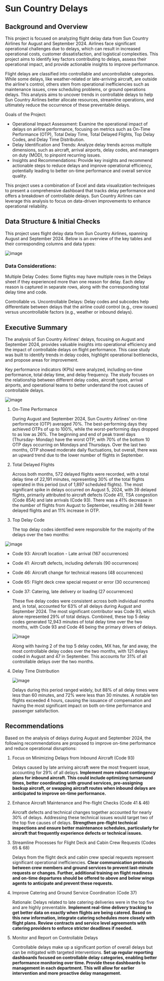 # Sun Country Delays
## Background and Overview
This project is focused on analyzing flight delay data from Sun Country Airlines for August and September 2024. Airlines face significant operational challenges due to delays, which can result in increased operational costs, customer dissatisfaction, and logistical complexities. This project aims to identify key factors contributing to delays, assess their operational impact, and provide actionable insights to improve performance.

Flight delays are classified into controllable and uncontrollable categories. While some delays, like weather-related or late-arriving aircraft, are outside the airline's control, others stem from operational inefficiencies such as maintenance issues, crew scheduling problems, or ground operations delays. This analysis aims to uncover trends in controllable delays to help Sun Country Airlines better allocate resources, streamline operations, and ultimately reduce the occurrence of these preventable delays.

Goals of the Project:
- Operational Impact Assessment: Examine the operational impact of delays on airline performance, focusing on metrics such as On-Time Performance (OTP), Total Delay Time, Total Delayed Flights, Top Delay Codes, and Delay Time Distribution.
- Delay Identification and Trends: Analyze delay trends across multiple dimensions, such as aircraft, arrival airports, delay codes, and managers on duty (MOD), to pinpoint recurring issues.
- Insights and Recommendations: Provide key insights and recommend actionable steps to reduce delays and improve operational efficiency, potentially leading to better on-time performance and overall service quality.

This project uses a combination of Excel and data visualization techniques to present a comprehensive dashboard that tracks delay performance and offers a breakdown of controllable delays. Sun Country Airlines can leverage this analysis to focus on data-driven improvements to enhance operational reliability.

## Data Structure & Initial Checks
This project uses flight delay data from Sun Country Airlines, spanning August and September 2024. Below is an overview of the key tables and their corresponding columns and data types:

![image](https://github.com/user-attachments/assets/28f88a22-d1cf-49a4-a131-1c7ec21437f5)

### Data Considerations:
Multiple Delay Codes: Some flights may have multiple rows in the Delays sheet if they experienced more than one reason for delay. Each delay reason is captured in separate rows, along with the corresponding total delay time and code.

Controllable vs. Uncontrollable Delays: Delay codes and subcodes help differentiate between delays that the airline could control (e.g., crew issues) versus uncontrollable factors (e.g., weather or inbound delays).

## Executive Summary
The analysis of Sun Country Airlines' delays, focusing on August and September 2024, provides valuable insights into operational efficiency and the impact of controllable delays on flight performance. This case study was built to identify trends in delay codes, highlight operational bottlenecks, and propose areas for improvement.

Key performance indicators (KPIs) were analyzed, including on-time performance, total delay time, and delay frequency. The study focuses on the relationship between different delay codes, aircraft types, arrival airports, and operational teams to better understand the root causes of controllable delays.

![image](https://github.com/user-attachments/assets/32e23b3a-885c-4ee4-99b4-1f77ffab6551)

1. On-Time Performance
   
     During August and September 2024, Sun Country Airlines' on-time performance (OTP) averaged 70%. The best-performing days they achieved OTPs of up to 100%, while the worst-performing days dropped to as low as 26%. The beginning and end of peak travel days (Thursday- Monday) have the worst OTP, with 70% of the bottom 10 OTP days occurring on Mondays and Thursdays. Over the last two months, OTP showed moderate daily fluctuations, but overall, there was an upward trend due to the lower number of flights in September.

3. Total Delayed Flights
   
    Across both months, 572 delayed flights were recorded, with a total delay time of 22,191 minutes, representing 30% of the total flights operated in this period (out of 1,897 scheduled flights). The most significant spike in delays occurred on August 5, 2024, with 39 delayed flights, primarily attributed to aircraft defects (Code 41), TSA congestion (Code 85A) and late arrivals (Code 93). There was a 41% decrease in the number of flights from August to September, resulting in 248 fewer delayed flights and an 11% increase in OTP.

5. Top Delay Code
   
     The top delay codes identified were responsible for the majority of the delays over the two months:

![image](https://github.com/user-attachments/assets/00fdbe30-f1af-48b8-a06c-4a4a0b43b0f5)

- Code 93: Aircraft location - Late arrival (167 occurrences)
- Code 41: Aircraft defects, including deferrals (90 occurrences)
- Code 46: Aircraft change for technical reasons (48 occurrences)
- Code 65: Flight deck crew special request or error (30 occurrences)
- Code 37: Catering, late delivery or loading (27 occurrences)
  
     These five delay codes were consistent across both individual months and, in total, accounted for 63% of all delays during August and September 2024. The most significant contributor was Code 93, which alone represented 29% of total delays. Combined, these top 5 delay codes generated 12,943 minutes of total delay time over the two months, with Code 93 and Code 46 being the primary drivers of delays.
  
  ![image](https://github.com/user-attachments/assets/2672935f-92ea-4510-acbb-210d2ffe32be)

     Along with having 2 of the top 5 delay codes, MX has, far and away, the most controllable delay codes over the two months, with 121 delays coded in August and 47 in September. This accounts for 31% of all controllable delays over the two months.

4. Delay Time Distribution
   
   ![image](https://github.com/user-attachments/assets/996d845b-96b3-4398-bc03-6e40348a5580)
   
     Delays during this period ranged widely, but 88% of all delay times were less than 60 minutes, and 72% were less than 30 minutes. A notable ten flights exceeded 4 hours, causing the issuance of compensation and having the most significant impact on both on-time performance and passenger satisfaction. 

## Recommendations
Based on the analysis of delays during August and September 2024, the following recommendations are proposed to improve on-time performance and reduce operational disruptions:

1. Focus on Minimizing Delays from Inbound Aircraft (Code 93)

     Delays caused by late arriving aircraft were the most frequent issue, accounting for 29% of all delays. **Implement more robust contingency plans for inbound aircraft. This could include optimizing turnaround times, better coordinating with ground services, pre-assigning backup aircraft, or swapping aircraft routes when inbound delays are anticipated to improve on-time performance.**

2. Enhance Aircraft Maintenance and Pre-flight Checks (Code 41 & 46)

     Aircraft defects and technical changes together accounted for nearly 30% of delays. Addressing these technical issues would target two of the top five causes of delays. **Strengthen pre-flight technical inspections and ensure better maintenance schedules, particularly for aircraft that frequently experience defects or technical issues.**
  
3. Streamline Processes for Flight Deck and Cabin Crew Requests (Codes 65 & 68)

     Delays from the flight deck and cabin crew special requests represent significant operational inefficiencies. **Clear communication protocols between crew members and ground services to prevent last-minute requests or changes. Further, additional training on flight readiness and on-time departures should be offered to above and below wings agents to anticipate and prevent these requests.**

4. Improve Catering and Ground Service Coordination (Code 37)

     Rationale: Delays related to late catering deliveries were in the top five and are highly preventable. **Implement real-time delivery tracking to get better data on exactly when flights are being catered. Based on this new information, integrate catering schedules more closely with flight plans. Review contracts and service level agreements with catering providers to enforce stricter deadlines if needed.**

5. Monitor and Report on Controllable Delays

     Controllable delays make up a significant portion of overall delays but can be mitigated with targeted interventions. **Set up regular reporting dashboards focused on controllable delay categories, enabling better performance monitoring over time. Provide these dashboards to management in each department. This will allow for earlier intervention and more proactive delay management.**
